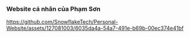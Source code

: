 ### Website cá nhân của Phạm Sơn



https://github.com/SnowflakeTech/Personal-Website/assets/127081003/6035da4a-54a7-491e-b69b-00ec374e41bf

